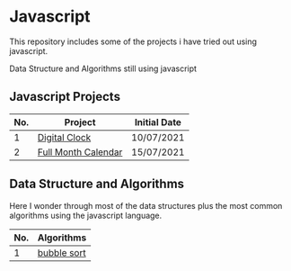 # Javascript
This repository includes some of the projects i have tried out using javascript.

Data Structure and Algorithms still using javascript

## Javascript Projects

 No. | Project | Initial Date
 --- | --- | ---
 1 | [Digital Clock](https://github.com/CharlesKasasira/javascript/tree/projects/projects/clock) | 10/07/2021
 2 | [Full Month Calendar](https://github.com/CharlesKasasira/javascript/tree/projects/projects/calender) | 15/07/2021

## Data Structure and Algorithms

Here I wonder through most of the data structures plus the most common algorithms using the javascript language.

No. | Algorithms
--- | ------
1 | [bubble sort](https://github.com/CharlesKasasira/javascript/blob/projects/DSA/bubbleSort.js)

